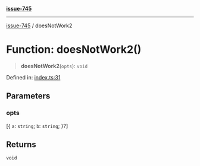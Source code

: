 [**issue-745**](../README.md)

***

[issue-745](../README.md) / doesNotWork2

# Function: doesNotWork2()

> **doesNotWork2**(`opts`): `void`

Defined in: [index.ts:31](https://github.com/typedoc2md/typedoc-plugin-markdown-scratchpad/blob/main/issues/745/src/index.ts#L31)

## Parameters

### opts

\[\{ `a`: `string`; `b`: `string`; \}?\]

## Returns

`void`
